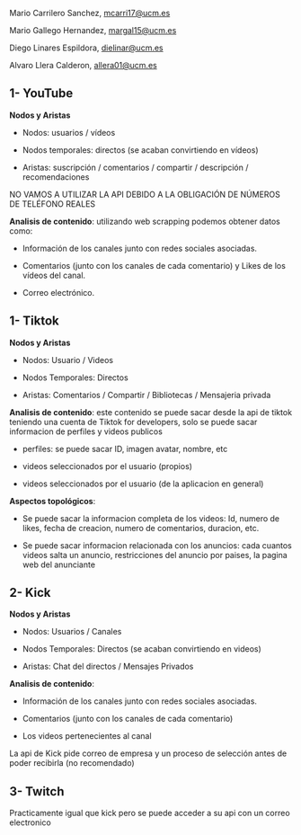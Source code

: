 Mario Carrilero Sanchez, mcarri17@ucm.es

Mario Gallego Hernandez, margal15@ucm.es

Diego Linares Espildora, dielinar@ucm.es

Alvaro Llera Calderon, allera01@ucm.es

## 1- YouTube

**Nodos y Aristas**

- Nodos: usuarios / vídeos

- Nodos temporales: directos (se acaban convirtiendo en vídeos)

- Aristas: suscripción / comentarios / compartir / descripción / recomendaciones

NO VAMOS A UTILIZAR LA API DEBIDO A LA OBLIGACIÓN DE NÚMEROS DE TELÉFONO REALES

**Analisis de contenido**: utilizando web scrapping podemos obtener datos como: 

- Información de los canales junto con redes sociales asociadas.

- Comentarios (junto con los canales de cada comentario) y Likes de los vídeos del canal.

- Correo electrónico.


## 1- Tiktok

**Nodos y Aristas**

- Nodos: Usuario / Videos

- Nodos Temporales: Directos

- Aristas: Comentarios / Compartir / Bibliotecas / Mensajeria privada

**Analisis de contenido**: este contenido se puede sacar desde la api de tiktok teniendo una cuenta de Tiktok for developers, solo se puede sacar informacion de  perfiles y videos publicos

- perfiles: se puede sacar ID, imagen avatar, nombre, etc

- videos seleccionados por el usuario (propios)

- videos seleccionados por el usuario (de la aplicacion en general)

**Aspectos topológicos**:

- Se puede sacar la informacion completa de los videos: Id, numero de likes, fecha de creacion, numero de comentarios,  duracion,  etc.

- Se puede sacar informacion relacionada con los anuncios: cada cuantos videos salta un anuncio, restricciones del anuncio por paises, la pagina web del anunciante


## 2- Kick

**Nodos y Aristas**

- Nodos: Usuarios / Canales

- Nodos Temporales: Directos (se acaban convirtiendo en videos)
  
- Aristas: Chat del directos / Mensajes Privados

**Analisis de contenido**:

- Información de los canales junto con redes sociales asociadas.

- Comentarios (junto con los canales de cada comentario)

- Los videos pertenecientes al canal

La api de Kick pide correo de empresa y un proceso de selección antes de poder recibirla (no recomendado)

## 3- Twitch

Practicamente igual que kick pero se puede acceder a su api con un correo electronico
